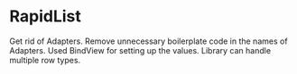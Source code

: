 # RapidList
Get rid of Adapters. Remove unnecessary boilerplate code in the names of Adapters. Used BindView for setting up the values. Library can handle multiple row types.
